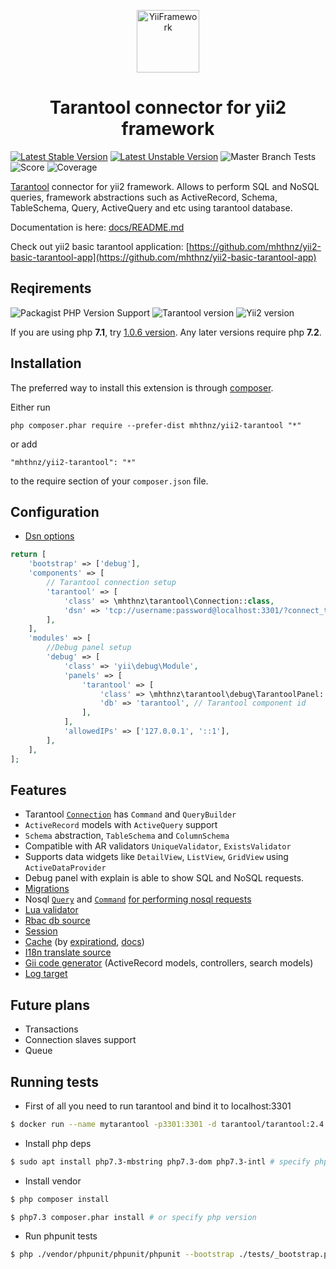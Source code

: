 <p align="center" style="text-align: center">
    <a href="https://github.com/yiisoft" target="_blank">
        <img src="https://yiisoft.github.io/docs/images/yii_logo.svg" height="100px" alt="YiiFramework">
    </a>
    <h1 align="center">Tarantool connector for yii2 framework</h1>
</p>

[![Latest Stable Version](http://poser.pugx.org/mhthnz/yii2-tarantool/v)](https://github.com/mhthnz/yii2-tarantool/releases/latest)
[![Latest Unstable Version](http://poser.pugx.org/mhthnz/yii2-tarantool/v/unstable)](https://packagist.org/packages/mhthnz/yii2-tarantool#dev-master)
![Master Branch Tests](https://github.com/mhthnz/yii2-tarantool/actions/workflows/php.yml/badge.svg?branch=master)
![Score](https://scrutinizer-ci.com/g/mhthnz/yii2-tarantool/badges/quality-score.png?b=master)
![Coverage](https://scrutinizer-ci.com/g/mhthnz/yii2-tarantool/badges/coverage.png?b=master)

[Tarantool](https://www.tarantool.io/en/doc/latest/) connector for yii2 framework. Allows to perform SQL and NoSQL queries, framework abstractions such as ActiveRecord, Schema, TableSchema, Query, ActiveQuery and etc using tarantool database.

Documentation is here: [docs/README.md](docs/README.md)

Check out yii2 basic tarantool application: [https://github.com/mhthnz/yii2-basic-tarantool-app](https://github.com/mhthnz/yii2-basic-tarantool-app)

Reqirements
------------

![Packagist PHP Version Support](https://img.shields.io/packagist/php-v/mhthnz/yii2-tarantool)
![Tarantool version](https://img.shields.io/badge/tarantool-%3E%3D%202.4.1%20&&%20%3C=%202.10.8-blue)
![Yii2 version](https://img.shields.io/badge/yii2-%3E%3D%202.0.35-blue)

If you are using php **7.1**, try [1.0.6 version](https://github.com/mhthnz/yii2-tarantool/releases/tag/v1.0.6). Any later versions require php **7.2**.

Installation
------------

The preferred way to install this extension is through [composer](http://getcomposer.org/download/).

Either run

```
php composer.phar require --prefer-dist mhthnz/yii2-tarantool "*"
```

or add

```
"mhthnz/yii2-tarantool": "*"
```

to the require section of your `composer.json` file.

Configuration
------------
* [Dsn options](https://github.com/tarantool-php/client#dsn-string)
```php
return [
    'bootstrap' => ['debug'],
    'components' => [
        // Tarantool connection setup
        'tarantool' => [
            'class' => \mhthnz\tarantool\Connection::class,
            'dsn' => 'tcp://username:password@localhost:3301/?connect_timeout=5&max_retries=3',
        ],
    ],
    'modules' => [
        //Debug panel setup
        'debug' => [
            'class' => 'yii\debug\Module',
            'panels' => [
                'tarantool' => [
                    'class' => \mhthnz\tarantool\debug\TarantoolPanel::class,
                    'db' => 'tarantool', // Tarantool component id
                ],
            ],
            'allowedIPs' => ['127.0.0.1', '::1'],
        ],
    ],
];
```

Features
------------
* Tarantool [`Connection`](docs/CONNECTION.md) has `Command` and `QueryBuilder`
* `ActiveRecord` models with `ActiveQuery` support
* `Schema` abstraction, `TableSchema` and `ColumnSchema`
* Compatible with AR validators `UniqueValidator`, `ExistsValidator`
* Supports data widgets like `DetailView`, `ListView`, `GridView` using `ActiveDataProvider`
* Debug panel with explain is able to show SQL and NoSQL requests.
* [Migrations](docs/MIGRATIONS.md)
* Nosql [`Query`](docs/NOSQL.md#query) and [`Command`](docs/NOSQL.md#command) [for performing nosql requests](docs/NOSQL.md)
* [Lua validator](docs/LUA-VALIDATOR.md)
* [Rbac db source](docs/RBAC.md)
* [Session](docs/SESSION.md) 
* [Cache](docs/CACHE-EXPIRATIOND.md) (by [expirationd](https://github.com/tarantool/expirationd), [docs](https://tarantool.github.io/expirationd/))
* [I18n translate source](docs/I18N.md)
* [Gii code generator](docs/GII.md) (ActiveRecord models, controllers, search models)
* [Log target](docs/LOG.md)

Future plans
------------

* Transactions
* Connection slaves support
* Queue


Running tests
------------

* First of all you need to run tarantool and bind it to localhost:3301

```bash
$ docker run --name mytarantool -p3301:3301 -d tarantool/tarantool:2.4.1
```
* Install php deps
```bash
$ sudo apt install php7.3-mbstring php7.3-dom php7.3-intl # specify php version 
```

* Install vendor
```bash
$ php composer install

$ php7.3 composer.phar install # or specify php version 
```

* Run phpunit tests
```bash
$ php ./vendor/phpunit/phpunit/phpunit --bootstrap ./tests/_bootstrap.php --configuration ./phpunit.xml.dist 
```
